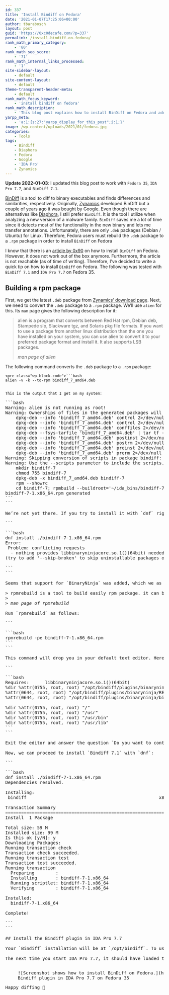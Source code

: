 ```yaml
---
id: 337
title: 'Install Bindiff on Fedora'
date: '2021-01-07T17:25:06+00:00'
author: tbarabosch
layout: post
guid: 'https://0xc0decafe.com/?p=337'
permalink: /install-bindiff-on-fedora/
rank_math_primary_category:
    - '80'
rank_math_seo_score:
    - '71'
rank_math_internal_links_processed:
    - '1'
site-sidebar-layout:
    - default
site-content-layout:
    - default
theme-transparent-header-meta:
    - default
rank_math_focus_keyword:
    - 'install bindiff on fedora'
rank_math_description:
    - 'This blog post explains how to install BinDiff on Fedora and add Bindiff''s plugins to IDA Pro. '
yarpp_meta:
    - 'a:1:{s:27:"yarpp_display_for_this_post";i:1;}'
image: /wp-content/uploads/2021/01/fedora.jpg
categories:
    - Tools
tags:
    - Bindiff
    - Diaphora
    - Fedora
    - Google
    - 'IDA Pro'
    - Zynamics
---
```


**Update 2022-01-03**: I updated this blog post to work with `Fedora 35`, `IDA Pro 7.7`, and `BinDiff 7.1`.

[BinDiff](https://www.zynamics.com/bindiff.html) is a tool to diff to binary executables and finds differences and similarities, respectively. Originally, [Zynamics](https://www.zynamics.com/index.html) developed BinDiff but a couple of years ago it was bought by Google. Even though there are alternatives like [Diaphora](https://github.com/joxeankoret/diaphora), I still prefer `BinDiff`. It is the tool I utilize when analyzing a new version of a malware family. `BinDiff` saves me a lot of time since it detects most of the functionality in the new binary and lets me transfer annotations. Unfortunately, there are only `.deb` packages (Debian / Ubuntu) for Linux. Therefore, Fedora users must rebuild the `.deb` package to a `.rpm` package in order to install `BinDiff` on Fedora

 I know that there is an [article by 0x90](https://www.0x90.se/install-bindiff-in-fedora/) on how to install `BinDiff` on Fedora. However, it does not work out of the box anymore. Furthermore, the article is not reachable (as of time of writing). Therefore, I’ve decided to write a quick tip on how to install `BinDiff` on Fedora. The following was tested with `BinDiff 7.1` and `IDA Pro 7.7` on Fedora 35.

## Building a rpm package

First, we get the latest `.deb` package from [Zynamics’ download page](https://www.zynamics.com/software.html). Next, we need to convert the `.deb` package to a `.rpm` package. We’ll use `alien` for this. Its `man` page gives the following description for it:

> alien is a program that converts between Red Hat rpm, Debian deb, Stampede slp, Slackware tgz, and Solaris pkg file formats. If you want to use a package from another linux distribution than the one you have installed on your system, you can use alien to convert it to your preferred package format and install it. It also supports LSB packages.
> 
> <cite>man page of alien</cite>

The following command converts the `.deb` package to a `.rpm` package:

```
<pre class="wp-block-code">```bash
alien -v -k --to-rpm bindiff_7_amd64.deb
```
```

This is the output that I get on my system:

```
<pre class="wp-block-code">```bash
Warning: alien is not running as root!
Warning: Ownerships of files in the generated packages will probably be wrong.
	dpkg-deb --info 'bindiff_7_amd64.deb' control 2>/dev/null
	dpkg-deb --info 'bindiff_7_amd64.deb' control 2>/dev/null
	dpkg-deb --info 'bindiff_7_amd64.deb' conffiles 2>/dev/null
	dpkg-deb --fsys-tarfile 'bindiff_7_amd64.deb' | tar tf -
	dpkg-deb --info 'bindiff_7_amd64.deb' postinst 2>/dev/null
	dpkg-deb --info 'bindiff_7_amd64.deb' postrm 2>/dev/null
	dpkg-deb --info 'bindiff_7_amd64.deb' preinst 2>/dev/null
	dpkg-deb --info 'bindiff_7_amd64.deb' prerm 2>/dev/null
Warning: Skipping conversion of scripts in package bindiff: postinst postrm preinst
Warning: Use the --scripts parameter to include the scripts.
	mkdir bindiff-7
	chmod 755 bindiff-7
	dpkg-deb -x bindiff_7_amd64.deb bindiff-7
	rpm --showrc
	cd bindiff-7; rpmbuild --buildroot='~/ida_bins/bindiff-7' -bb --target x86_64 'bindiff-7-1.spec' 2>&1
bindiff-7-1.x86_64.rpm generated
```
```

We’re not yet there. If you try to install it with `dnf` right now, you will get an error.

```
<pre class="wp-block-code">```bash
dnf install ./bindiff-7-1.x86_64.rpm
Error: 
 Problem: conflicting requests
  - nothing provides libbinaryninjacore.so.1()(64bit) needed by bindiff-7-1.x86_64
(try to add '--skip-broken' to skip uninstallable packages or '--nobest' to use not only best candidate packages)

```
```

Seems that support for `BinaryNinja` was added, which we as `IDA Pro` users do not need. We have to rebuild the archive with `rpmrebuild`. It’s man page gives the following description:

> rpmrebuild is a tool to build easily rpm package. it can be used to build an rpm file from an installed package (lost rpm) or to quickly make change to a package: just have your change on installed files and call rpmrebuild.
> 
> <cite>man page of rpmrebuild</cite>

Run `rpmrebuild` as follows:

```
<pre class="wp-block-code">```bash
rpmrebuild -pe bindiff-7-1.x86_64.rpm
```
```

This command will drop you in your default text editor. Here, you have to locate the following entries and delete them:

```
<pre class="wp-block-code">```bash
Requires:      libbinaryninjacore.so.1()(64bit)
%dir %attr(0755, root, root) "/opt/bindiff/plugins/binaryninja"
%attr(0644, root, root) "/opt/bindiff/plugins/binaryninja/README"
%attr(0644, root, root) "/opt/bindiff/plugins/binaryninja/binexport12_binaryninja.so"

%dir %attr(0755, root, root) "/"
%dir %attr(0755, root, root) "/usr"
%dir %attr(0755, root, root) "/usr/bin"
%dir %attr(0755, root, root) "/usr/lib"
```
```

Exit the editor and answer the question `Do you want to continue? (y/N)` with yes. The fixed archive will be in `~/rpmbuild/RPMS/x86_64/bindiff-7-1.x86_64.rpm`.

Now, we can proceed to install `Bindiff 7.1` with `dnf`:

```
<pre class="wp-block-code">```bash
dnf install ./bindiff-7-1.x86_64.rpm
Dependencies resolved.

Installing:
 bindiff                                                  x86_64                                                  7-1                                                    @commandline                                                   59 M

Transaction Summary
=============================================================================================================================================================================================================================================
Install  1 Package

Total size: 59 M
Installed size: 99 M
Is this ok [y/N]: y
Downloading Packages:
Running transaction check
Transaction check succeeded.
Running transaction test
Transaction test succeeded.
Running transaction
  Preparing        :                                                                                                                                                                                                                     1/1 
  Installing       : bindiff-7-1.x86_64                                                                                                                                                                                                  1/1 
  Running scriptlet: bindiff-7-1.x86_64                                                                                                                                                                                                  1/1 
  Verifying        : bindiff-7-1.x86_64                                                                                                                                                                                                  1/1 

Installed:
  bindiff-7-1.x86_64                                                                                                                                                                                                                         

Complete!

```
```

## Install the Bindiff plugin in IDA Pro 7.7

Your `Bindiff` installation will be at `/opt/bindiff`. To use `Bindiff` from `IDA Pro 7.7`, you have to copy the precompiled `Bindiff` plugins (`bindiff7_ida.so`, `bindiff7_ida64.so`, `binexport12_ida.so`, and `binexport12_ida64.so`) from `/opt/bindiff/plugins` to your IDA Pro plugin directory `$IDA_DIR/plugins/`.

The next time you start IDA Pro 7.7, it should have loaded the BinExport and BinDiff plugins. Just press `ctrl + 6` to open the BinDiff plugin.

<figure class="wp-block-image size-large">![Screenshot shows how to install BinDiff on Fedora.](https://0xc0decafe.com/wp-content/uploads/2021/01/bindiff_on_fedora.png)<figcaption>Bindiff plugin in IDA Pro 7.7 on Fedora 35</figcaption></figure>Happy diffing 🙂